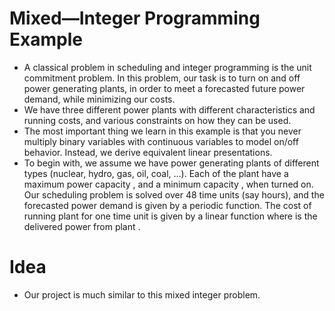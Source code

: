 # Mixed—Integer Programming Example 
* A classical problem in scheduling and integer programming is the unit commitment problem. In this problem, our task is to turn on and off power generating plants, in order to meet a forecasted future power demand, while minimizing our costs.
* We have three different power plants with different characteristics and running costs, and various constraints on how they can be used.
* The most important thing we learn in this example is that you never multiply binary variables with continuous variables to model on/off behavior. Instead, we derive equivalent linear presentations.
* To begin with, we assume we have power generating plants of different types (nuclear, hydro, gas, oil, coal, …). Each of the plant have a maximum power capacity , and a minimum capacity , when turned on. Our scheduling problem is solved over 48 time units (say hours), and the forecasted power demand is given by a periodic function. The cost of running plant for one time unit is given by a linear function where is the delivered power from plant .

# Idea
* Our project is much similar to this mixed integer problem.